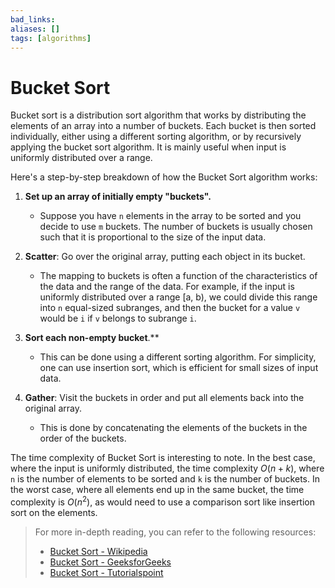 ```yaml
---
bad_links:
aliases: []
tags: [algorithms]
---
```

# Bucket Sort

Bucket sort is a distribution sort algorithm that works by distributing the elements of an array into a number of buckets. Each bucket is then sorted individually, either using a different sorting algorithm, or by recursively applying the bucket sort algorithm. It is mainly useful when input is uniformly distributed over a range.

Here's a step-by-step breakdown of how the Bucket Sort algorithm works:

1. **Set up an array of initially empty "buckets".**
   - Suppose you have `n` elements in the array to be sorted and you decide to use `m` buckets. The number of buckets is usually chosen such that it is proportional to the size of the input data.

2. **Scatter**: Go over the original array, putting each object in its bucket.
   - The mapping to buckets is often a function of the characteristics of the data and the range of the data. For example, if the input is uniformly distributed over a range \[a, b), we could divide this range into `n` equal-sized subranges, and then the bucket for a value `v` would be `i` if `v` belongs to subrange `i`.

3. **Sort each non-empty bucket**.**
   - This can be done using a different sorting algorithm. For simplicity, one can use insertion sort, which is efficient for small sizes of input data.

4. **Gather**: Visit the buckets in order and put all elements back into the original array.
   - This is done by concatenating the elements of the buckets in the order of the buckets.

The time complexity of Bucket Sort is interesting to note. In the best case, where the input is uniformly distributed, the time complexity $O(n + k)$, where `n` is the number of elements to be sorted and `k` is the number of buckets. In the worst case, where all elements end up in the same bucket, the time complexity  is $O(n^2)$, as would need to use a comparison sort like insertion sort on the elements.

>For more in-depth reading, you can refer to the following resources:
> - [Bucket Sort - Wikipedia](https://www.google.com/search?q=bucket+sort+wikipedia)
> - [Bucket Sort - GeeksforGeeks](https://www.google.com/search?q=bucket+sort+geeksforgeeks)
> - [Bucket Sort - Tutorialspoint](https://www.google.com/search?q=bucket+sort+tutorialspoint)